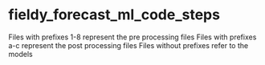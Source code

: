 # fieldy_forecast_ml_code_steps
Files with prefixes 1-8 represent the pre processing files
Files with prefixes a-c represent the post processing files 
Files without prefixes refer to the models 
